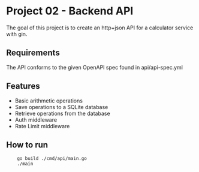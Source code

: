 # Project 02 - Backend API

The goal of this project is to create an http+json API for a calculator service with gin.

## Requirements

The API conforms to the given OpenAPI spec found in api/api-spec.yml

## Features

- Basic arithmetic operations
- Save operations to a SQLite database
- Retrieve operations from the database
- Auth middleware
- Rate Limit middleware

## How to run

```
    go build ./cmd/api/main.go
    ./main
```
